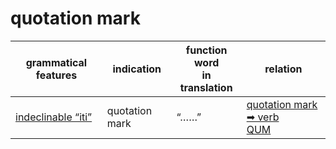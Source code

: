 # quotation mark


|grammatical features|indication|function word<br>in translation|relation|
|-|-|-|-|
|[indeclinable “iti”](https://assets-hk.wikipali.org/pali-handbook/zh-Hans/basic-relation/other/iti.html)|quotation mark|“……”|[quotation mark ➡ verb<br>QUM](https://assets-hk.wikipali.org/pali-handbook/zh-Hans/basic-relation/other/iti.html)|
